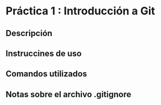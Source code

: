 # Práctica 1 : Introducción a Git
## Descripción
## Instruccines de uso
## Comandos utilizados
## Notas sobre el archivo .gitignore
